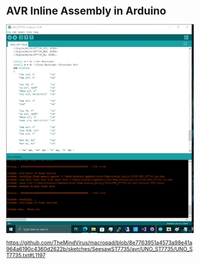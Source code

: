 # AVR Inline Assembly in Arduino

![screenshot](https://github.com/TheMindVirus/macropad/blob/archive/sketches/SeesawST7735/avr/screenshot.png)

https://github.com/TheMindVirus/macropad/blob/8e7763951a4573a98e41a964a6190c4360d2622b/sketches/SeesawST7735/avr/UNO_ST7735/UNO_ST7735.txt#L1197
